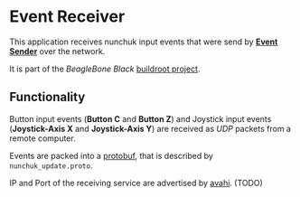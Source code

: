 # Event Receiver

This application receives nunchuk input events that were send by [**Event Sender**] over the network.

It is part of the _BeagleBone Black_ [buildroot project].

## Functionality
Button input events (**Button C** and **Button Z**) and Joystick input events (**Joystick-Axis X** and **Joystick-Axis Y**) are received as _UDP_ packets from a remote computer.

Events are packed into a [protobuf], that is described by `nunchuk_update.proto`.

IP and Port of the receiving service are advertised by [avahi]. (TODO)


[//]: # (Reference Links)
[avahi]: <https://www.avahi.org/>
[protobuf]: <https://developers.google.com/protocol-buffers/>

[buildroot project]: <https://bitbucket.org/MarcoHartmann/buildroot_bbb/src>
[**Event Sender**]: <https://bitbucket.org/MarcoHartmann/event_sender/src/master/>
